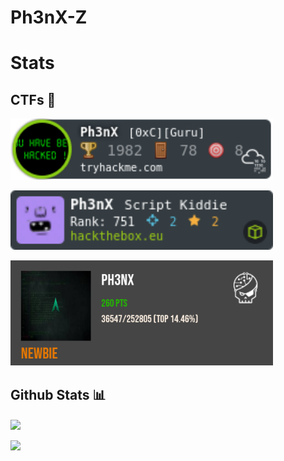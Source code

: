 # Ph3nX-Z

# Stats

## CTFs 📝
<a href="https://github.com/Ph3nX-Z/">
  <img align="center" src="Ph3nX1.png" length="100" width="420">
  <br>
  <br>
  <img align="center" src="292790.png" length="100" width="420">
  <br>
  <br>
  <img src="image.png" length="100" width="420">
</a>

## Github Stats 📊
<a href="https://github.com/Ph3nX-Z/">
  <img align="center" src="https://github-readme-stats.vercel.app/api?username=Ph3nX-Z&show_icons=true&theme=gotham&?count_private=true&include_all_commits=true" length="100" width="420">
  <br>
  <br>
  <img src="https://github-readme-stats.vercel.app/api/top-langs/?username=Ph3nX-Z&layout=compact&theme=gotham" length="100" width="420">
</a>

